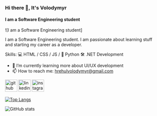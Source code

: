 ### Hi there 👋,  It's Volodymyr
#### I am a Software Engineering student
![I am a Software Engineering student]

I am a Software Engineering student. I am passionate about learning stuff and starting my career as a developer.

Skills: 
💻 HTML / CSS / JS /
🐍 Python
🛠️ .NET Development

- 🌱 I’m currently learning more about UI/UX development 
- 📫 How to reach me: hrehulvolodymyr@gmail.com 


[<img src='https://cdn.jsdelivr.net/npm/simple-icons@3.0.1/icons/github.svg' alt='github' height='40'>](https://github.com/premisterio)  [<img src='https://cdn.jsdelivr.net/npm/simple-icons@3.0.1/icons/linkedin.svg' alt='linkedin' height='40'>](https://www.linkedin.com/in/volodymyr-hrehul/)  [<img src='https://cdn.jsdelivr.net/npm/simple-icons@3.0.1/icons/instagram.svg' alt='instagram' height='40'>](https://www.instagram.com/premisterio/)  

[![Top Langs](https://github-readme-stats.vercel.app/api/top-langs/?username=premisterio)](https://github.com/anuraghazra/github-readme-stats)

![GitHub stats](https://github-readme-stats.vercel.app/api?username=premisterio&show_icons=true)  

